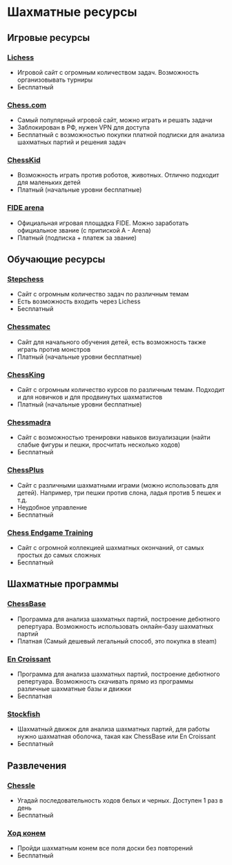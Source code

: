 # Шахматные ресурсы
## Игровые ресурсы
### [Lichess](https://lichess.org/)
+ Игровой сайт с огромным количеством задач. Возможность организовывать турниры
+ Бесплатный
### [Chess.com](https://www.chess.com/)
+ Самый популярный игровой сайт, можно играть и решать задачи
+ Заблокирован в РФ, нужен VPN для доступа
+ Бесплатный с возможностью покупки платной подписки для анализа шахматных партий и решения задач
### [ChessKid](https://www.chesskid.com/)
+ Возможность играть против роботов, животных. Отлично подходит для маленьких детей
+ Платный (начальные уровни бесплатные)
### [FIDE arena](https://chessarena.com/)
+ Официальная игровая площадка FIDE. Можно заработать официальное звание (с припиской A - Arena)
+ Платный (подписка + платеж за звание)
## Обучающие ресурсы
### [Stepchess](https://stepchess.ru/)
+ Сайт с огромным количество задач по различным темам
+ Есть возможность входить через Lichess
+ Бесплатный
### [Сhessmatec](https://play.chessmatec.com/)
+ Сайт для начального обучения детей, есть возможность также играть против монстров
+ Платный (начальные уровни бесплатные)
### [ChessKing](https://learn.chessking.com/)
+ Сайт с огромным количество курсов по различным темам. Подходит и для новичков и для продвинутых шахматистов
+ Платный (начальные уровни бесплатные)
### [Сhessmadra](https://chessmadra.com/)
+ Сайт с возможностью тренировки навыков визуализации (найти слабые фигуры и пешки, просчитать несколько ходов)
+ Бесплатный
### [СhessPlus](https://chessplus.net/interactive-games/)
+ Сайт с различными шахматными играми (можно использовать для детей). Например, три пешки против слона, ладья против 5 пешек и т.д.
+ Неудобное управление
+ Бесплатный
### [Chess Endgame Training](https://chess-endgame-trainer.web.app/)
+ Сайт с огромной коллекцией шахматных окончаний, от самых простых до самых сложных
+ Бесплатный
## Шахматные программы
### [ChessBase](https://www.chessbase.ru/)
+ Программа для анализа шахматных партий, построение дебютного репертуара. Возможность использовать онлайн-базу шахматных партий
+ Платная (Самый дешевый легальный способ, это покупка в steam)
### [En Croissant](https://www.encroissant.org/)
+ Программа для анализа шахматных партий, построение дебютного репертуара. Возможность скачивать прямо из программы различные шахматные базы и движки
+ Бесплатная
### [Stockfish](https://stockfishchess.org/)
+ Шахматный движок для анализа шахматных партий, для работы нужно шахматная оболочка, такая как ChessBase или En Croissant
+ Бесплатный
## Развлечения
### [Chessle](https://jackli.gg/chessle/)
+ Угадай последовательность ходов белых и черных. Доступен 1 раз в день
+ Бесплатный
### [Ход конем](https://dimadroog.github.io/horsemove/)
+ Пройди шахматным конем все поля доски без повторений
+ Бесплатный
